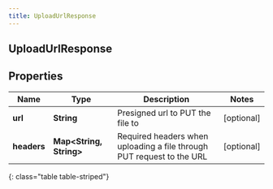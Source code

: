 ```yaml
---
title: UploadUrlResponse
---
```

## UploadUrlResponse


## Properties

| Name | Type | Description | Notes |
| ------------ | ------------- | ------------- | ------------- |
| **url** | <!----><!---->**String**<!----> | Presigned url to PUT the file to |  [optional] |
| **headers** | <!----><!---->**Map&lt;String, String&gt;**<!----> | Required headers when uploading a file through PUT request to the URL |  [optional] |
{: class="table table-striped"}



